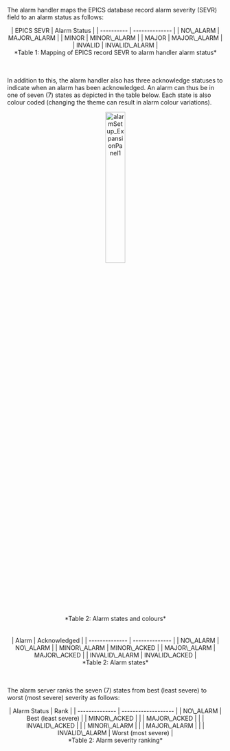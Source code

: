 The alarm handler maps the EPICS database record alarm severity (SEVR) field to an alarm status as follows:

<center>
| EPICS SEVR | Alarm Status   |
| ---------- | -------------- |
| NO\_ALARM  | MAJOR\_ALARM   |
| MINOR      | MINOR\_ALARM   |
| MAJOR      | MAJOR\_ALARM   |
| INVALID    | INVALID\_ALARM |
</center>
<center>*Table 1: Mapping of EPICS record SEVR to alarm handler alarm status*</center>
<br/><br/>

In addition to this, the alarm handler also has three acknowledge statuses to indicate when an alarm has been acknowledged. An alarm can thus be in one of seven (7) states as depicted in the table below. Each state is also colour coded (changing the theme can result in alarm colour variations).

<center>
<img src="img/alarmHandler/Alarm_colours.png" alt="alarmSetup_ExpansionPanel1" width="30%"/>
</center>
<center>*Table 2: Alarm states and colours*</center>
<br/><br/>

<center>
| Alarm          | Acknowledged   |
| -------------- | -------------- |
| NO\_ALARM      | NO\_ALARM      |
| MINOR\_ALARM   | MINOR\_ACKED   |
| MAJOR\_ALARM   | MAJOR\_ACKED   |
| INVALID\_ALARM | INVALID\_ACKED |
</center>
<center>*Table 2: Alarm states*</center>
<br/><br/>

The alarm server ranks the seven (7) states from best (least severe) to worst (most severe) severity as follows:

<center>
| Alarm Status   | Rank                |
| -------------- | ------------------- |
| NO\_ALARM      | Best (least severe) |
| MINOR\_ACKED   |                     |
| MAJOR\_ACKED   |                     |
| INVALID\_ACKED |                     |
| MINOR\_ALARM   |                     |
| MAJOR\_ALARM   |                     |
| INVALID\_ALARM | Worst (most severe) |
</center>
<center>*Table 2: Alarm severity ranking*</center>
<br/><br/>